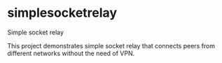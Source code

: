 # simplesocketrelay
Simple socket relay

This project demonstrates simple socket relay that connects peers from different networks without the need of VPN.
